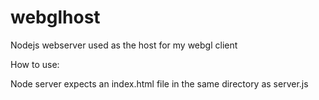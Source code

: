 # webglhost
Nodejs webserver used as the host for my webgl client

How to use:

Node server expects an index.html file in the same directory as server.js

